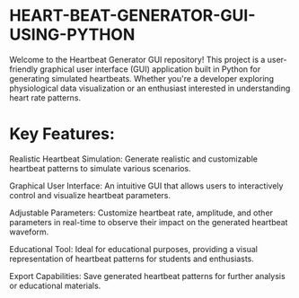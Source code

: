 # HEART-BEAT-GENERATOR-GUI-USING-PYTHON
Welcome to the Heartbeat Generator GUI repository! This project is a user-friendly graphical user interface (GUI) application built in Python for generating simulated heartbeats. Whether you're a developer exploring physiological data visualization or an enthusiast interested in understanding heart rate patterns. 
# Key Features:
Realistic Heartbeat Simulation: Generate realistic and customizable heartbeat patterns to simulate various scenarios.

Graphical User Interface: An intuitive GUI that allows users to interactively control and visualize heartbeat parameters.

Adjustable Parameters: Customize heartbeat rate, amplitude, and other parameters in real-time to observe their impact on the generated heartbeat waveform.

Educational Tool: Ideal for educational purposes, providing a visual representation of heartbeat patterns for students and enthusiasts.

Export Capabilities: Save generated heartbeat patterns for further analysis or educational materials.
